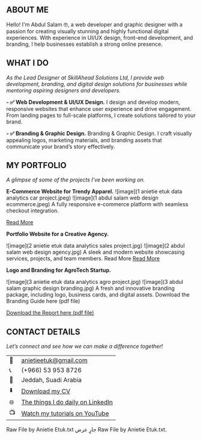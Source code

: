 
<!--Section 1: Introduce your self-->
## ABOUT ME

Hello! I'm Abdul Salam 🤓, a web developer and graphic designer with a passion for creating visually stunning and highly functional digital experiences. With experience in UI/UX design, front-end development, and branding, I help businesses establish a strong online presence.


<!--Mention your top/relevant skills here - core and soft skills-->
## WHAT I DO

*As the Lead Designer at SkillAhead Solutions Ltd, I provide web development, branding, and digital design solutions for businesses while mentoring aspiring designers and developers.*

**- ✅ Web Development & UI/UX Design.**
I design and develop modern, responsive websites that enhance user experience and drive engagement. From landing pages to full-scale platforms, I create solutions tailored to your brand. 

**- ✅ Branding & Graphic Design.**
Branding & Graphic Design. I craft visually appealing logos, marketing materials, and branding assets that communicate your brand’s story effectively. 


<!--Section 2: List 3-4 key projects-->
## MY PORTFOLIO 

*A glimpse of some of the projects I've been working on.*

**E-Commerce Website for Trendy Apparel.**
![image](1 anietie etuk data analytics car project.jpeg)
![image](1 abdul salam web design ecommerce.jpeg)
A fully responsive e-commerce platform with seamless checkout integration.

[Read More](https://www.linkedin.com/pulse/predictive-modeling-hypothesis-testing-using-titanic-dataset-anietie/)

**Portfolio Website for a Creative Agency.**

![image](2 anietie etuk data analytics sales project.jpg)
![image](2 abdul salam web design agency.jpg)
A sleek and modern website showcasing services, projects, and team members.
Read More
[Read More](https://www.linkedin.com/pulse/predictive-modeling-hypothesis-testing-using-titanic-dataset-anietie/)

**Logo and Branding for AgroTech Startup.**

![image](3 anietie etuk data analytics agro project.jpg)
![image](3 abdul salam graphic design branding.jpg)
A fresh and innovative branding package, including logo, business cards, and digital assets.
Download the Branding Guide here (pdf file)

<a href="17 How to Present Data to Executives by Anietie Etuk.pdf">Download the Report here (pdf file)</a>


## CONTACT DETAILS

*Let’s connect and see how we can make a difference together!*
<table>
  <tbody>
    <tr>
      <td>📧</td>
      <td><a href="mailto:joinsalam1@gmail.com">anietieetuk@gmail.com</a></td>
    </tr>
    <tr>
      <td>📞</td>
      <td>(+966) 53 953 8726</td>
    </tr>
    <tr>
      <td>📍</td>
      <td>Jeddah, Suadi Arabia</td>
    </tr>
    <tr>
      <td>⬇️</td>
      <td><a href="https://etuk123456.github.io/portfolio1/docs/Profile.pdf">Download my CV</a></td>
    </tr>
    <tr>
      <td>🌐</td>
      <td><a href="https://linkedin.com/in/etukanietie">The things I do daily on LinkedIn</a></td>
    </tr>
    <tr>
      <td>📺</td>
      <td><a href="https://www.youtube.com/@LearnwithEtuk">Watch my tutorials on YouTube</a></td>
    </tr>
  </tbody>
</table>

   




Raw File by Anietie Etuk.txt
جارٍ عرض Raw File by Anietie Etuk.txt.
